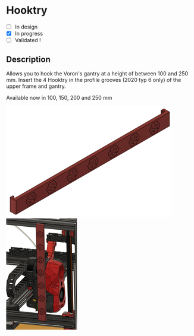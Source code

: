 # Hooktry

* [ ] In design
* [X] In progress
* [ ] Validated !

## Description
Allows you to hook the Voron's gantry at a height of between 100 and 250 mm.
Insert the 4 Hooktry in the profile grooves (2020 typ 6 only) of the upper frame and gantry.

Available now in 100, 150, 200 and 250 mm


![hooktry](https://github.com/Itzo1978/Voron-2.4/blob/main/VoronMods/Hooktry/Images/hooktry.png) ![hooktry](https://github.com/Itzo1978/Voron-2.4/blob/main/VoronMods/Hooktry/Images/hooktry_view.png)